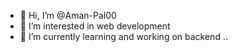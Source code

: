 - 👋 Hi, I’m @Aman-Pal00
- 👀 I’m interested in web development 
- 🌱 I’m currently learning and working on backend ..


<!---
Aman-Pal00/Aman-Pal00 is a ✨ special ✨ repository because its `README.md` (this file) appears on your GitHub profile.
You can click the Preview link to take a look at your changes.
--->
